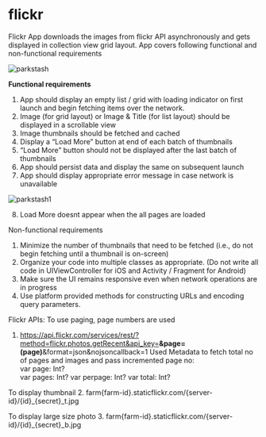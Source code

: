 # flickr

Flickr App downloads the images from flickr API asynchronously and gets displayed in collection view grid layout. App covers following functional and non-functional requirements 

![parkstash](https://user-images.githubusercontent.com/18491653/38582542-f180237a-3cc4-11e8-9456-ab2d8279aa00.gif)

<b>Functional requirements</b>

1. App should display an empty list / grid with loading indicator on first launch and begin fetching items over the network.
2. Image (for grid layout) or Image & Title (for list layout) should be displayed in a scrollable view
3. Image thumbnails should be fetched and cached
4. Display a “Load More” button at end of each batch of thumbnails
5. “Load More” button should not be displayed after the last batch of thumbnails
6. App should persist data and display the same on subsequent launch
7. App should display appropriate error message in case network is unavailable

![parkstash1](https://user-images.githubusercontent.com/18491653/38582545-f2fc140c-3cc4-11e8-80e8-45a7d4810bfa.gif)

8. Load More doesnt appear when the all pages are loaded

Non-functional requirements

1. Minimize the number of thumbnails that need to be fetched (i.e., do not begin fetching until a thumbnail is on-screen)
2. Organize your code into multiple classes as appropriate. (Do not write all code in UIViewController for iOS and Activity / Fragment for Android)
3. Make sure the UI remains responsive even when network operations are in progress
4. Use platform provided methods for constructing URLs and encoding query parameters.



Flickr APIs:
To use paging, page numbers are used
1. https://api.flickr.com/services/rest/?method=flickr.photos.getRecent&api_key=<key><b>&page=\(page)</b>&format=json&nojsoncallback=1
  Used Metadata to fetch total no of pages and images and pass incremented page no:  
    var page: Int?  
    var pages: Int?
    var perpage: Int?
    var total: Int?
  
To display thumbnail 
2. farm{farm-id}.staticflickr.com/{server-id}/{id}_{secret}_t.jpg

To display large size photo
3. farm{farm-id}.staticflickr.com/{server-id}/{id}_{secret}_b.jpg



